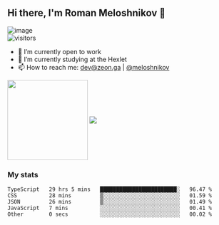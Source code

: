 ## Hi there, I'm Roman Meloshnikov 👋

![image](https://www.codewars.com/users/aldangold/badges/small?theme=light)<br>
![visitors](https://visitor-badge.glitch.me/badge?page_id=aldangold)

<!--
Here are some ideas to get you started:

- 🧰 I’m currently open to work
- 👯 I’m looking to collaborate on ...
- 🤔 I’m looking for help with ...
- 💬 Ask me about ...
- 📫 How to reach me: meloshnikov
- 😄 Pronouns: ...
- ⚡ Fun fact: ...
-->

- 🧰 I’m currently open to work
- 🌱 I’m currently studying at the Hexlet
- 📫 How to reach me: dev@zeon.ga | [@meloshnikov](https://telegram.me/meloshnikov)

<span>
<a>
<img align="center" height="180em" src="https://github-readme-stats.vercel.app/api?username=meloshnikov&show_icons=true&hide_border=true&&count_private=true&include_all_commits=true" />
</a>
<a>
<img align="center" src="https://github-readme-stats.vercel.app/api/top-langs/?username=meloshnikov&layout=compact&hide_border=true" />
</a>
</span>


### My stats
<!--START_SECTION:waka-->

```text
TypeScript   29 hrs 5 mins   ████████████████████████░   96.47 %
CSS          28 mins         ▒░░░░░░░░░░░░░░░░░░░░░░░░   01.59 %
JSON         26 mins         ▒░░░░░░░░░░░░░░░░░░░░░░░░   01.49 %
JavaScript   7 mins          ░░░░░░░░░░░░░░░░░░░░░░░░░   00.41 %
Other        0 secs          ░░░░░░░░░░░░░░░░░░░░░░░░░   00.02 %
```

<!--END_SECTION:waka-->

